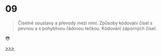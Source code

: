 # 09

> Číselné soustavy a převody mezi nimi. Způsoby kódování čísel s pevnou a s pohyblivou řádovou tečkou. Kódování záporných čísel.

😳

[>>>](./10.MD)
